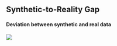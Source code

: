 ## Synthetic-to-Reality Gap

<!-- #### Abweichung zwischen synthetischen und realen Daten -->

#### Deviation between synthetic and real data

<img src="assets/syntoreal_gap.webp" data-source="https://arxiv.org/pdf/2203.02069" data-text="Synthetic-to-Reality Gap"/>
